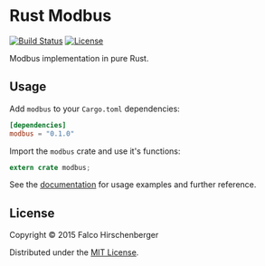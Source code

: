 # Rust Modbus
[![Build Status](https://travis-ci.org/hirschenberger/modbus-rs.svg)](https://travis-ci.org/hirschenberger/modbus-rs)
[![License](http://img.shields.io/:license-MIT-blue.svg)](http://doge.mit-license.org)

Modbus implementation in pure Rust.

## Usage
Add `modbus` to your `Cargo.toml` dependencies:

```toml
[dependencies]
modbus = "0.1.0"
```

Import the `modbus` crate and use it's functions:

```rust
extern crate modbus;
```
See the [documentation](http://hirschenberger.github.io/modbus-rs/modbus/index.html) for usage examples and further reference.


## License
Copyright © 2015 Falco Hirschenberger

Distributed under the [MIT License](LICENSE).
